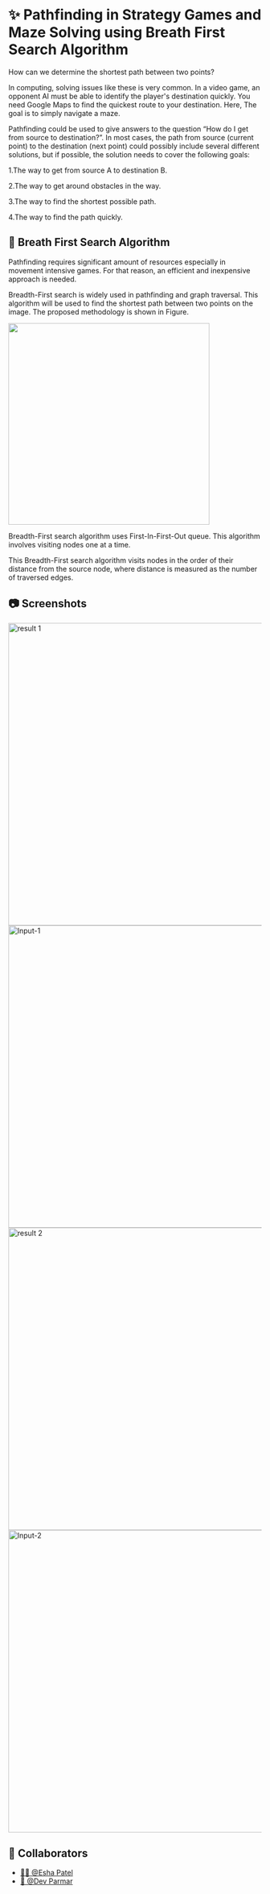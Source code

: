 # ✨ Pathfinding in Strategy Games and Maze Solving using Breath First Search Algorithm

How can we determine the shortest path between two points? 

In computing, solving issues like these is very common. 
In a video game, an opponent AI must be able to identify the player's destination quickly.
You need Google Maps to find the quickest route to your destination. 
Here, The goal is to simply navigate a maze.

Pathfinding could be used to give answers to the question “How do I get from source to destination?”. In most cases, the path from source (current point) to the destination (next point) could possibly include several different solutions, but if possible, the solution needs to cover the following goals:

1.The way to get from source A to destination B.

2.The way to get around obstacles in the way.

3.The way to find the shortest possible path.

4.The way to find the path quickly.

## 🌟 Breath First Search Algorithm

Pathfinding requires significant amount of resources especially in movement intensive games. For that reason, an efficient and inexpensive approach is needed.

Breadth-First search is widely used in pathfinding and graph traversal. This algorithm will be used to find the shortest path between two points on the image. The proposed methodology is shown in Figure.

<img src="https://user-images.githubusercontent.com/106053643/214510346-59929ec1-c414-4e5a-97a5-11184a199b2c.png" width="400" height="400" />

Breadth-First search algorithm uses First-In-First-Out queue. This algorithm involves visiting nodes one at a time. 

This Breadth-First search algorithm visits nodes in the order of their distance from the source node, where distance is measured as the number of traversed edges.

## 📷 Screenshots

<img width="600" alt="result 1" src="https://user-images.githubusercontent.com/106053643/214512765-651d1ba5-df78-49c2-b31e-3717599a97e7.png">

<img width="600" alt="Input-1" src="https://user-images.githubusercontent.com/106053643/214512878-d08ca33b-620c-4cdb-8ac2-cfc59101fbbc.png">

<img width="600" alt="result 2" src="https://user-images.githubusercontent.com/106053643/214512957-e74e713c-06d1-4b9a-8603-cdf90565ff0f.png">

<img width="600" alt="Input-2" src="https://user-images.githubusercontent.com/106053643/214513118-568b67bd-2783-4373-80a0-4c4fb4915094.png">

## 👋 Collaborators

- [🙋‍♀️ @Esha Patel](https://github.com/esha411)
- [🙋 @Dev Parmar](https://github.com/Dev967)


